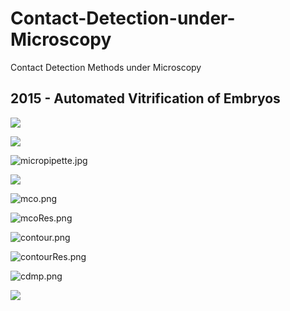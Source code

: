 # Contact-Detection-under-Microscopy

Contact Detection Methods under Microscopy

## 2015 - Automated Vitrification of Embryos

![](img/detectO.png)

![](img/Guassian_Otsu.png)

![micropipette.jpg](img/micropipette.jpg)

![](img/GOres.png)

![mco.png](img/mco.png)

![mcoRes.png](img/mcoRes.png)

![contour.png](img/contour.png)

![contourRes.png](img/contourRes.png)

![cdmp.png](img/cdmp.png)

![](img/2015A.png)
